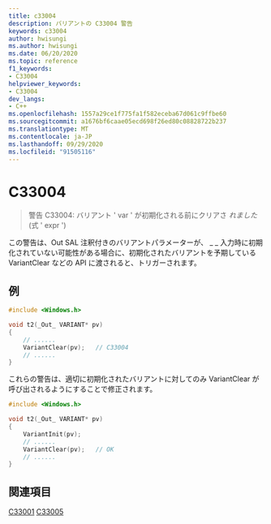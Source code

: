 ```yaml
---
title: c33004
description: バリアントの C33004 警告
keywords: c33004
author: hwisungi
ms.author: hwisungi
ms.date: 06/20/2020
ms.topic: reference
f1_keywords:
- C33004
helpviewer_keywords:
- C33004
dev_langs:
- C++
ms.openlocfilehash: 1557a29ce1f775fa1f582eceba67d061c9ffbe60
ms.sourcegitcommit: a1676bf6caae05ecd698f26ed80c08828722b237
ms.translationtype: MT
ms.contentlocale: ja-JP
ms.lasthandoff: 09/29/2020
ms.locfileid: "91505116"
---
```

# <a name="c33004"></a>C33004

> 警告 C33004: バリアント ' var ' が初期化される前にクリアさ _れました_ (式 ' expr ')

この警告は、Out SAL 注釈付きのバリアントパラメーターが、 \_ \_ 入力時に初期化されていない可能性がある場合に、初期化されたバリアントを予期している VariantClear などの API に渡されると、トリガーされます。

## <a name="example"></a>例

```cpp
#include <Windows.h>

void t2(_Out_ VARIANT* pv)
{
    // ......
    VariantClear(pv);   // C33004
    // ......
}
```

これらの警告は、適切に初期化されたバリアントに対してのみ VariantClear が呼び出されるようにすることで修正されます。

```cpp
#include <Windows.h>

void t2(_Out_ VARIANT* pv)
{
    VariantInit(pv);
    // ......
    VariantClear(pv);   // OK
    // ......
}
```

## <a name="see-also"></a>関連項目

[C33001](./c33001.md) 
[C33005](./c33005.md)
